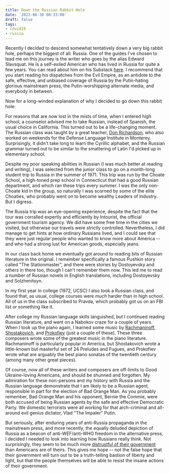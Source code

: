 ```yaml
---
title: Down the Russian Rabbit Hole
date: '2023-06-30 08:33:00'
draft: false
tags:
- covid19
- russia
---
```


Recently I decided to descend somewhat tentatively down a very big
rabbit hole, perhaps the biggest of all: Russia.  One of the guides
I've chosen to lead me on this journey is the writer who goes by
the alias Edward Slavsquat.  He is a self-exiled American
who has lived in Russia for quite a few years.  You can read about him on
his Substack [here](https://edwardslavsquat.substack.com/p/russia-beyond-the-headlines).
I recommend that you start reading his dispatches from the Evil Empire,
as an antidote to the safe, effective, and unbiased coverage of Russia
by the Putin-hating glorious mainstream press, the Putin-worshipping
alternate media, and everybody in between.

Now for a long-winded explanation of why I decided to go down this rabbit hole:

For reasons that are now lost in the mists of time, when I entered
high school, a counselor advised me to take Russian, instead of Spanish, the usual
choice in California.  This turned out to be a life-changing moment.
The Russian class was taught by a great teacher, [Don Richardson](https://www.facebook.com/groups/116826098358152/permalink/3990811170959606/),
who also worked on weekends for the Defense Language Institute in Monterey.
Surprisingly, it didn't take long to learn the Cyrillic alphabet, and the Russian
grammar turned out to be similar to the smattering of Latin I'd picked up in elementary school.

Despite my poor speaking abilities in Russian (I was much better at reading and
writing), I was selected from the junior class to go on a month-long student trip
to Russia in the summer of 1971.  This trip was run by the Choate School, a high-toned prep
school in Connecticut that had a good Russian department, and which
ran these trips every summer.  I was the only non-Choate kid in the group,
so naturally I was scorned by some of the elite Choaties, who probably went on to become wealthy
Leaders of Industry. But I digress.

The Russia trip was an eye-opening experience, despite the fact that the tour
was corralled expertly and efficiently by Intourist, the official government
tourism agency.  We did have some free time in the cities we visited, but
otherwise our travels were strictly controlled.  Nevertheless, I did manage
to get hints at how ordinary Russians lived, and I could see that they were just
regular people who wanted to know more about America -- and who had
a strong lust for American goods, especially jeans.

In our class back home we eventually got around to reading bits of
Russian literature in the original.  I remember specifically a famous
Pushkin story called "The Stationmaster", and there were stories by
Dostoyevsky and others in there too, though I can't remember them now.
This led me to read a number of Russian novels in English
translations, including Dostoyevsky and Solzhenitsyn.

In my first year in college (1972, UCSC) I also took a Russian class,
and found that, as usual, college courses were *much* harder than in 
high school.  All of us in the class subscribed to Pravda, which
probably got us on an FBI list or something like it.

After college my Russian language skills languished, but I continued
reading Russian literature, and went on a Nabokov craze for a couple
of years.  When I took up the piano again, I learned some music by
[Rachmaninoff](https://www.youtube.com/watch?v=YHmuu2SQ824),
[Shostakovich](https://www.youtube.com/watch?v=D3LZ79VfZ08),
and [Prokofiev](https://www.youtube.com/watch?v=7PCAkEfkHKU) (just a couple of these).
These three composers wrote some of the greatest music in the piano literature.
Rachmaninoff is particularly popular in America, but Shostakovich wrote
a little-known but masterful set of 24 Preludes and Fugues, and
Prokofiev wrote what are arguably the best piano sonatas of the
twentieth century (among many other great pieces).

Of course, now all of these writers and composers are off-limits to
Good Ukraine-loving Americans, and should be shunned and forgotten.
My admiration for these non-persons and my history with Russia and the
Russian language demonstrate that I am likely to be a Russian agent,
responsible in part for the election of Bad Orange Man.  As you
probably remember, Bad Orange Man and his opponent, Bernie the
Commie, were both accused of being Russian agents by the safe and effective
Democratic Party.  We domestic terrorists were all working for that arch-criminal and
all-around evil genius dictator, Vlad "The Impaler" Putin.

But seriously, after enduring years of anti-Russia propaganda
in the mainstream press, and more recently, the equally deluded depiction
of Russia as a beacon of anti-WEF/anti-WHO freedom in the alternative press,
I decided I needed to look into learning how Russians really think.
Not surprisingly, they seem to be much more
[distrustful of their government](https://rumble.com/vvxr7n-tessa-lena-talks-to-riley-waggaman-on-make-language-great-again.html)
than Americans are of theirs.  This gives me hope -- not
the false hope that their government will turn out to be a truth-telling
bastion of liberty and light, but that the people themselves will
be able to resist the insane actions of their government.
